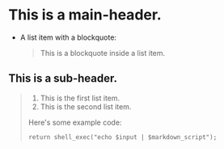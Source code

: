 # This is a main-header.
*   A list item with a blockquote:

    > This is a blockquote
    > inside a list item.

## This is a sub-header.
>
> 1.   This is the first list item.
> 2.   This is the second list item.
>
> Here's some example code:
>
>     return shell_exec("echo $input | $markdown_script");
